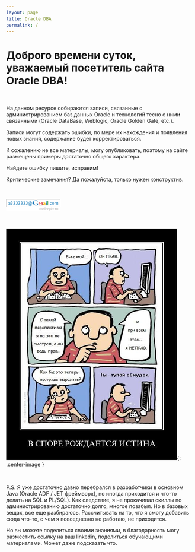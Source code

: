 ```yaml
---
layout: page
title: Oracle DBA
permalink: /
---
```


# Доброго времени суток, уважаемый посетитель сайта Oracle DBA!

<br/>

На данном ресурсе собираются записи, связанные с администрированием баз данных Oracle и технологий тесно с ними связанными (Oracle DataBase, Weblogic, Oracle Golden Gate, etc.).<br/>

Записи могут содержать ошибки, по мере их нахождения и появления новых знаний, содержание будет корректироваться.

К сожалению не все материалы, могу опубликовать, поэтому на сайте размещены примеры достаточно общего характера.

Найдете ошибку пишите, исправим!

Критические замечания? Да пожалуйста, только нужен конструктив.

<br/>

![Marley](/img/a3333333mail.gif "Marley")


<br/>

![Oracle DBA](/img/kritika.jpg "Oracle DBA"){: .center-image }

<br/>

P.S. Я уже достаточно давно перебрался в разработчики в основном Java (Oracle ADF / JET фреймворк), но иногда приходится и что-то делать на SQL и PL/SQL). Как следствие, я не прокачивал скиллы по администрированию достаточно долго, многое позабыл. Но в базовых вещах, все еще разбираюсь. Рассчитывать на то, что я смогу добавить сюда что-то, с чем я повседневно не работаю, не приходится.

Но вы можете поделиться своими знаниями, в благодарность могу разместить ссылку на ваш linkedin, поделиться обучающими материалами. Может даже подсказать что.


